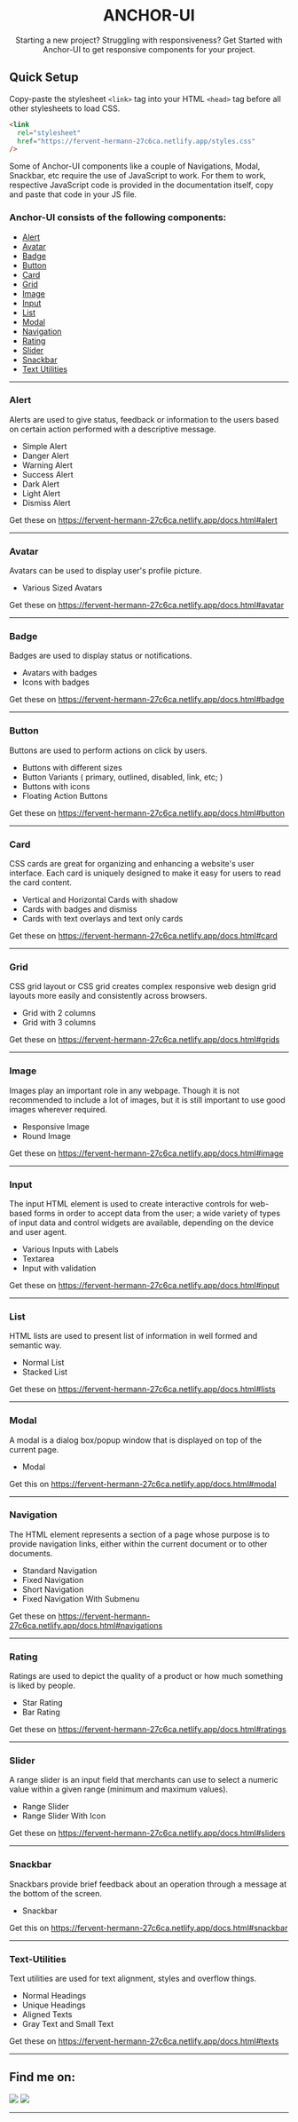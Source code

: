 <div align="center">
<h1>ANCHOR-UI</h1>

Starting a new project? Struggling with responsiveness? Get Started with Anchor-UI to get responsive components for your project.

</div>

## Quick Setup

Copy-paste the stylesheet `<link>` tag into your HTML `<head>` tag before all other stylesheets to load CSS.

```html
<link
  rel="stylesheet"
  href="https://fervent-hermann-27c6ca.netlify.app/styles.css"
/>
```

Some of Anchor-UI components like a couple of Navigations, Modal, Snackbar, etc require the use of JavaScript to work. For them to work, respective JavaScript code is provided in the documentation itself, copy and paste that code in your JS file.

### Anchor-UI consists of the following components:

- [Alert](#alert)
- [Avatar](#avatar)
- [Badge](#badge)
- [Button](#button)
- [Card](#card)
- [Grid](#grid)
- [Image](#image)
- [Input](#input)
- [List](#list)
- [Modal](#modal)
- [Navigation](#navigation)
- [Rating](#rating)
- [Slider](#slider)
- [Snackbar](#snackbar)
- [Text Utilities](#text-utilities)

---

### Alert

Alerts are used to give status, feedback or information to the users based on certain action performed with a descriptive message.

- Simple Alert
- Danger Alert
- Warning Alert
- Success Alert
- Dark Alert
- Light Alert
- Dismiss Alert

Get these on https://fervent-hermann-27c6ca.netlify.app/docs.html#alert

---

### Avatar

Avatars can be used to display user's profile picture.

- Various Sized Avatars

Get these on https://fervent-hermann-27c6ca.netlify.app/docs.html#avatar

---

### Badge

Badges are used to display status or notifications.

- Avatars with badges
- Icons with badges

Get these on https://fervent-hermann-27c6ca.netlify.app/docs.html#badge

---

### Button

Buttons are used to perform actions on click by users.

- Buttons with different sizes
- Button Variants ( primary, outlined, disabled, link, etc; )
- Buttons with icons
- Floating Action Buttons

Get these on https://fervent-hermann-27c6ca.netlify.app/docs.html#button

---

### Card

CSS cards are great for organizing and enhancing a website's user interface. Each card is uniquely designed to make it easy for users to read the card content.

- Vertical and Horizontal Cards with shadow
- Cards with badges and dismiss
- Cards with text overlays and text only cards

Get these on https://fervent-hermann-27c6ca.netlify.app/docs.html#card

---

### Grid

CSS grid layout or CSS grid creates complex responsive web design grid layouts more easily and consistently across browsers.

- Grid with 2 columns
- Grid with 3 columns

Get these on https://fervent-hermann-27c6ca.netlify.app/docs.html#grids

---

### Image

Images play an important role in any webpage. Though it is not recommended to include a lot of images, but it is still important to use good images wherever required.

- Responsive Image
- Round Image

Get these on https://fervent-hermann-27c6ca.netlify.app/docs.html#image

---

### Input

The input HTML element is used to create interactive controls for web-based forms in order to accept data from the user; a wide variety of types of input data and control widgets are available, depending on the device and user agent.

- Various Inputs with Labels
- Textarea
- Input with validation

Get these on https://fervent-hermann-27c6ca.netlify.app/docs.html#input

---

### List

HTML lists are used to present list of information in well formed and semantic way.

- Normal List
- Stacked List

Get these on https://fervent-hermann-27c6ca.netlify.app/docs.html#lists

---

### Modal

A modal is a dialog box/popup window that is displayed on top of the current page.

- Modal

Get this on https://fervent-hermann-27c6ca.netlify.app/docs.html#modal

---

### Navigation

The HTML element represents a section of a page whose purpose is to provide navigation links, either within the current document or to other documents.

- Standard Navigation
- Fixed Navigation
- Short Navigation
- Fixed Navigation With Submenu

Get these on https://fervent-hermann-27c6ca.netlify.app/docs.html#navigations

---

### Rating

Ratings are used to depict the quality of a product or how much something is liked by people.

- Star Rating
- Bar Rating

Get these on https://fervent-hermann-27c6ca.netlify.app/docs.html#ratings

---

### Slider

A range slider is an input field that merchants can use to select a numeric value within a given range (minimum and maximum values).

- Range Slider
- Range Slider With Icon

Get these on https://fervent-hermann-27c6ca.netlify.app/docs.html#sliders

---

### Snackbar

Snackbars provide brief feedback about an operation through a message at the bottom of the screen.

- Snackbar

Get this on https://fervent-hermann-27c6ca.netlify.app/docs.html#snackbar

---

### Text-Utilities

Text utilities are used for text alignment, styles and overflow things.

- Normal Headings
- Unique Headings
- Aligned Texts
- Gray Text and Small Text

Get these on https://fervent-hermann-27c6ca.netlify.app/docs.html#texts

---

## Find me on:

<a href="https://www.linkedin.com/in/hamza-rarani-2683b9192/"><img src="https://img.shields.io/badge/LinkedIn-0077B5?style=for-the-badge&logo=linkedin&logoColor=white"/></a>
<a href="https://twitter.com/Hamza7716351712"><img src="https://img.shields.io/badge/Twitter-1DA1F2?style=for-the-badge&logo=twitter&logoColor=white"/></a>

---
